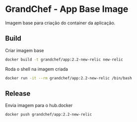 # GrandChef - App Base Image
Imagem base para criação do container da aplicação.

## Build

Criar imagem base
```sh
docker build -t grandchef/app:2.2-new-relic new-relic
```

Roda o shell na imagem criada
```sh
docker run -it --rm grandchef/app:2.2-new-relic /bin/bash
```

## Release

Envia imagem para o hub.docker
```sh
docker push grandchef/app:2.2-new-relic
```
